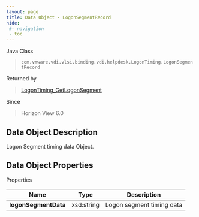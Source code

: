 ```yaml
---
layout: page
title: Data Object - LogonSegmentRecord
hide:
 #- navigation
 - toc
---
```






Java Class  
> `com.vmware.vdi.vlsi.binding.vdi.helpdesk.LogonTiming.LogonSegmentRecord`

Returned by  
> [LogonTiming_GetLogonSegment](vdi.helpdesk.LogonTiming.md#getLogonSegment)

Since  
> Horizon View 6.0


## Data Object Description 

Logon Segment timing data Object. 

## Data Object Properties

Properties

Name |  Type |  Description   
---|---|---  
**logonSegmentData**|  xsd:string|  Logon segment timing data   
  
  
  
   
  
  
